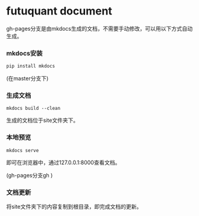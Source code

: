 # futuquant document

gh-pages分支是由mkdocs生成的文档，不需要手动修改，可以用以下方式自动生成。

### mkdocs安装

``` python
pip install mkdocs
```

(在master分支下)

### 生成文档

```
mkdocs build --clean
```

生成的文档位于site文件夹下。

### 本地预览

```
mkdocs serve
```

即可在浏览器中，通过127.0.0.1:8000查看文档。

(gh-pages分支gh )

### 文档更新

将site文件夹下的内容复制到根目录，即完成文档的更新。